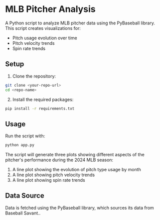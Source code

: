# MLB Pitcher Analysis

A Python script to analyze MLB pitcher data using the PyBaseball library. This script creates visualizations for:
- Pitch usage evolution over time
- Pitch velocity trends
- Spin rate trends

## Setup

1. Clone the repository:
```bash
git clone <your-repo-url>
cd <repo-name>
```

2. Install the required packages:
```bash
pip install -r requirements.txt
```

## Usage

Run the script with:
```bash
python app.py
```

The script will generate three plots showing different aspects of the pitcher's performance during the 2024 MLB season:
1. A line plot showing the evolution of pitch type usage by month
2. A line plot showing pitch velocity trends
3. A line plot showing spin rate trends

## Data Source
Data is fetched using the PyBaseball library, which sources its data from Baseball Savant..
